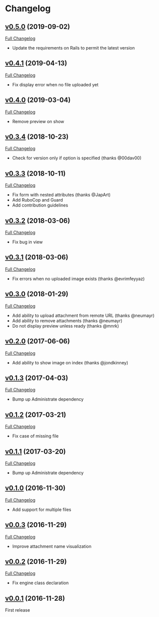 # Changelog

## [v0.5.0](https://github.com/zooppa/administrate-field-carrierwave/tree/v0.5.0) (2019-09-02)

[Full Changelog](https://github.com/zooppa/administrate-field-carrierwave/compare/v0.4.1...v0.5.0)

* Update the requirements on Rails to permit the latest version

## [v0.4.1](https://github.com/zooppa/administrate-field-carrierwave/tree/v0.4.1) (2019-04-13)

[Full Changelog](https://github.com/zooppa/administrate-field-carrierwave/compare/v0.4.0...v0.4.1)

* Fix display error when no file uploaded yet

## [v0.4.0](https://github.com/zooppa/administrate-field-carrierwave/tree/v0.4.0) (2019-03-04)

[Full Changelog](https://github.com/zooppa/administrate-field-carrierwave/compare/v0.3.4...v0.4.0)

* Remove preview on show

## [v0.3.4](https://github.com/zooppa/administrate-field-carrierwave/tree/v0.3.4) (2018-10-23)

[Full Changelog](https://github.com/zooppa/administrate-field-carrierwave/compare/v0.3.3...v0.3.4)

* Check for version only if option is specified (thanks @00dav00)

## [v0.3.3](https://github.com/zooppa/administrate-field-carrierwave/tree/v0.3.3) (2018-10-11)

[Full Changelog](https://github.com/zooppa/administrate-field-carrierwave/compare/v0.3.2...v0.3.3)

* Fix form with nested attributes (thanks @JapArt)
* Add RuboCop and Guard
* Add contribution guidelines

## [v0.3.2](https://github.com/zooppa/administrate-field-carrierwave/tree/v0.3.2) (2018-03-06)

[Full Changelog](https://github.com/zooppa/administrate-field-carrierwave/compare/v0.3.1...v0.3.2)

* Fix bug in view

## [v0.3.1](https://github.com/zooppa/administrate-field-carrierwave/tree/v0.3.1) (2018-03-06)

[Full Changelog](https://github.com/zooppa/administrate-field-carrierwave/compare/v0.3.0...v0.3.1)

* Fix errors when no uploaded image exists (thanks @evrimfeyyaz)

## [v0.3.0](https://github.com/zooppa/administrate-field-carrierwave/tree/v0.3.0) (2018-01-29)

[Full Changelog](https://github.com/zooppa/administrate-field-carrierwave/compare/v0.2.0...v0.3.0)

* Add ability to upload attachment from remote URL (thanks @neumayr)
* Add ability to remove attachments (thanks @neumayr)
* Do not display preview unless ready (thanks @mnrk)

## [v0.2.0](https://github.com/zooppa/administrate-field-carrierwave/tree/v0.2.0) (2017-06-06)

[Full Changelog](https://github.com/zooppa/administrate-field-carrierwave/compare/v0.1.3...v0.2.0)

* Add ability to show image on index (thanks @jondkinney)

## [v0.1.3](https://github.com/zooppa/administrate-field-carrierwave/tree/v0.1.3) (2017-04-03)

[Full Changelog](https://github.com/zooppa/administrate-field-carrierwave/compare/v0.1.2...v0.1.3)

* Bump up Administrate dependency

## [v0.1.2](https://github.com/zooppa/administrate-field-carrierwave/tree/v0.1.2) (2017-03-21)

[Full Changelog](https://github.com/zooppa/administrate-field-carrierwave/compare/v0.1.1...v0.1.2)

* Fix case of missing file

## [v0.1.1](https://github.com/zooppa/administrate-field-carrierwave/tree/v0.1.1) (2017-03-20)

[Full Changelog](https://github.com/zooppa/administrate-field-carrierwave/compare/v0.1.0...v0.1.1)

* Bump up Administrate dependency

## [v0.1.0](https://github.com/zooppa/administrate-field-carrierwave/tree/v0.1.0) (2016-11-30)

[Full Changelog](https://github.com/zooppa/administrate-field-carrierwave/compare/v0.0.3...v0.1.0)

* Add support for multiple files

## [v0.0.3](https://github.com/zooppa/administrate-field-carrierwave/tree/v0.0.3) (2016-11-29)

[Full Changelog](https://github.com/zooppa/administrate-field-carrierwave/compare/v0.0.2...v0.0.3)

* Improve attachment name visualization

## [v0.0.2](https://github.com/zooppa/administrate-field-carrierwave/tree/v0.0.2) (2016-11-29)

[Full Changelog](https://github.com/zooppa/administrate-field-carrierwave/compare/v0.0.1...v0.0.2)

* Fix engine class declaration

## [v0.0.1](https://github.com/zooppa/administrate-field-carrierwave/tree/v0.0.1) (2016-11-28)

First release
